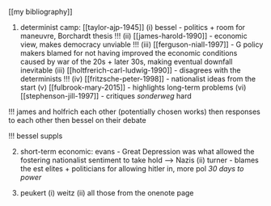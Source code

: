 [[my bibliography]]



1. determinist camp: [[taylor-ajp-1945]]
		(i) bessel - politics + room for maneuvre, Borchardt thesis !!!
		(ii) [[james-harold-1990]] - economic view, makes democracy unviable !!!
		(iii) [[ferguson-niall-1997]] - G policy makers blamed for not having improved the economic conditions caused by war of the 20s + later 30s, making eventual downfall inevitable
		(iii) [[holtfrerich-carl-ludwig-1990]] - disagrees with the determinists !!!
		(iv) [[fritzsche-peter-1998]] - nationalist ideas from the start
		(v) [[fulbrook-mary-2015]] - highlights long-term problems
		(vi) [[stephenson-jill-1997]] - critiques _sonderweg_ hard

!!! james and holfrich each other (potentially chosen works) then responses to each other then bessel on their debate 

!!! bessel suppls


2. short-term economic: evans - Great Depression was what allowed the fostering nationalist sentiment to take hold --> Nazis
		(ii) turner - blames the est elites + politicians for allowing hitler in, more pol _30 days to power_
		

3. peukert
		(i) weitz
		(ii) all those from the onenote page



